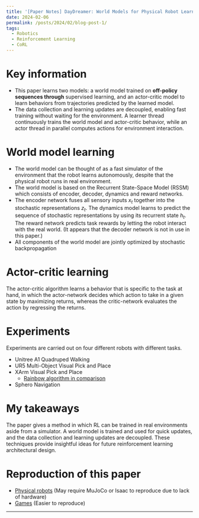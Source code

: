 ```yaml
---
title: '[Paper Notes] DayDreamer: World Models for Physical Robot Learning - CoRL 2022'
date: 2024-02-06
permalink: /posts/2024/02/blog-post-1/
tags:
  - Robotics
  - Reinforcement Learning
  - CoRL
---
```



Key information
===
- This paper learns two models: a world model trained on **off-policy sequences through** supervised learning, and an actor-critic model to learn behaviors from trajectories predicted by the learned model.
- The data collection and learning updates are decoupled, enabling fast training without waiting for the environment. A learner thread continuously trains the world model and actor-critic behavior, while an actor thread in parallel computes actions for environment interaction.

World model learning
===
- The world model can be thought of as a fast simulator of the environment that the robot learns autonomously, despite that the physical robot runs in real environment.
- The world model is based on the Recurrent State-Space Model (RSSM) which consists of encoder, decoder, dynamics and reward networks.
- The encoder network fuses all sensory inputs $x_t$ together into the stochastic representations $z_t$. The dynamics model learns to predict the sequence of stochastic representations by using its recurrent state $h_t$. The reward network predicts task rewards by letting the robot interact with the real world. (It appears that the decoder network is not in use in this paper.)
- All components of the world model are jointly optimized by stochastic backpropagation

Actor-critic learning
===
The actor-critic algorithm learns a behavior that is specific to the task at hand, in which the actor-network decides which action to take in a given state by maximizing returns, whereas the critic-network evaluates the action by regressing the returns.

Experiments
===
Experiments are carried out on four different robots with different tasks.

- Unitree A1 Quadruped Walking
- UR5 Multi-Object Visual Pick and Place
- XArm Visual Pick and Place
    - [Rainbow algorithm in comparison](https://arxiv.org/pdf/1710.02298.pdf)
- Sphero Navigation

My takeaways
===
The paper gives a method in which RL can be trained in real environments aside from a simulator. A world model is trained and used for quick updates, and the data collection and learning updates are decoupled. These techniques provide insightful ideas for future reinforcement learning architectural design.

Reproduction of this paper
===
- [Physical robots](https://github.com/danijar/daydreamer) (May require MuJoCo or Isaac to reproduce due to lack of hardware)
- [Games](https://github.com/danijar/dreamerv2) (Easier to reproduce)

------


